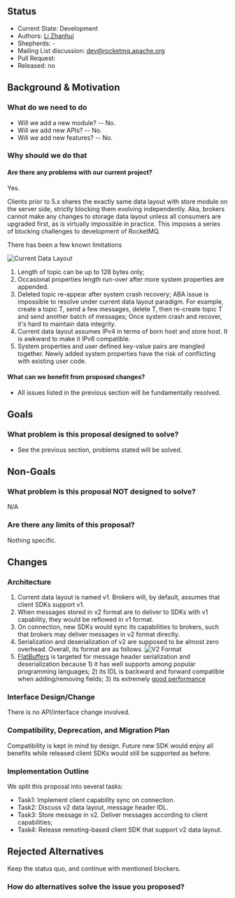 
## Status
* Current State: Development
* Authors: [Li Zhanhui](https://github.com/lizhanhui)
* Shepherds: -
* Mailing List discussion: dev@rocketmq.apache.org
* Pull Request:
* Released: no
## Background & Motivation
### What do we need to do
* Will we add a new module? -- No.
* Will we add new APIs? -- No.
* Will we add new features? -- No.
### Why should we do that

#### Are there any problems with our current project?
Yes.

Clients prior to 5.x shares the exactly same data layout with store module on the server side, strictly blocking them evolving independently. Aka, brokers cannot make any changes to storage data layout unless all consumers are upgraded first, as is virtually impossible in practice. This imposes a series of blocking challenges to development of RocketMQ.

There has been a few known limitations

![Current Data Layout](https://raw.githubusercontent.com/wiki/apache/rocketmq/assets/DataLayout_overall-v1.drawio.png)

1. Length of topic can be up to 128 bytes only; 
2. Occasional properties length run-over after more system properties are appended.
3. Deleted topic re-appear after system crash recovery; ABA issue is impossible to resolve under current data layout paradigm. For example, create a topic T, send a few messages, delete T, then re-create topic T and send another batch of messages; Once system crash and recover, it's hard to maintain data integrity.
4. Current data layout assumes IPv4 in terms of born host and store host. It is awkward to make it IPv6 compatible. 
5. System properties and user defined key-value pairs are mangled together. Newly added system properties have the risk of conflicting with existing user code.

#### What can we benefit from proposed changes?

* All issues listed in the previous section will be fundamentally resolved.

## Goals
### What problem is this proposal designed to solve?
* See the previous section, problems stated will be solved.
## Non-Goals
### What problem is this proposal NOT designed to solve?
N/A

### Are there any limits of this proposal?
Nothing specific.
## Changes
### Architecture

1. Current data layout is named v1. Brokers will, by default, assumes that client SDKs support v1.
2. When messages stored in v2 format are to deliver to SDKs with v1 capability, they would be reflowed in v1 format.
3. On connection, new SDKs would sync its capabilities to brokers, such that brokers may deliver messages in v2 format directly.
4. Serialization and deserialization of v2 are supposed to be almost zero overhead. Overall, its format are as follows. ![V2 Format](https://raw.githubusercontent.com/wiki/apache/rocketmq/assets/DataLayout_overall-v2.drawio.png)
5. [FlatBuffers](https://google.github.io/flatbuffers/) is targeted for message header serialization and deserialization because 1) it has well supports among popular programming languages; 2) its IDL is backward and forward compatible when adding/removing fields; 3) its extremely [good performance](https://google.github.io/flatbuffers/flatbuffers_benchmarks.html)


### Interface Design/Change

There is no API/interface change involved.

### Compatibility, Deprecation, and Migration Plan

Compatibility is kept in mind by design. Future new SDK would enjoy all benefits while released client SDKs would still be supported as before.

### Implementation Outline
We split this proposal into several tasks:
* Task1: Implement client capability sync on connection.
* Task2: Discuss v2 data layout, message header IDL.
* Task3: Store message in v2. Deliver messages according to client capabilities;
* Task4: Release remoting-based client SDK that support v2 data layout.

## Rejected Alternatives

Keep the status quo, and continue with mentioned blockers.

### How do alternatives solve the issue you proposed?
